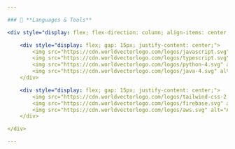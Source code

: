 ```yaml
---

### 🚀 **Languages & Tools** 

<div style="display: flex; flex-direction: column; align-items: center; gap: 20px;">

    <div style="display: flex; gap: 15px; justify-content: center;">
        <img src="https://cdn.worldvectorlogo.com/logos/javascript.svg" alt="JavaScript" width="50"/>
        <img src="https://cdn.worldvectorlogo.com/logos/typescript.svg" alt="TypeScript" width="50"/>
        <img src="https://cdn.worldvectorlogo.com/logos/python-4.svg" alt="Python" width="50"/>
        <img src="https://cdn.worldvectorlogo.com/logos/java-4.svg" alt="Java" width="50"/>
    </div>

    <div style="display: flex; gap: 15px; justify-content: center;">
        <img src="https://cdn.worldvectorlogo.com/logos/tailwind-css-2.svg" alt="Tailwind CSS" width="50"/>
        <img src="https://cdn.worldvectorlogo.com/logos/firebase.svg" alt="Firebase" width="50"/>
        <img src="https://cdn.worldvectorlogo.com/logos/aws.svg" alt="AWS" width="50"/>
    </div>

</div>

---
```

